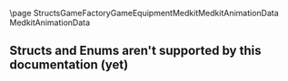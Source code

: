 \page StructsGameFactoryGameEquipmentMedkitMedkitAnimationData MedkitAnimationData
## Structs and Enums aren't supported by this documentation (yet)
